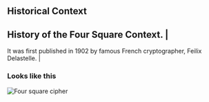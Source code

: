 ## Historical Context
History of the Four Square Context. |
-----------------
It was first published in 1902 by famous French cryptographer, Feilix Delastelle. |
### Looks like this
 ![Four square cipher](https://img.wattpad.com/42ae1656e091f8ef45b78115ca3f48c750ab40db/68747470733a2f2f73332e616d617a6f6e6177732e636f6d2f776174747061642d6d656469612d736572766963652f53746f7279496d6167652f566b676b72364d75537a646a73773d3d2d3136372e313531616534343836313438643966663135383332323233383035342e6a7067?s=fit&w=720&h=720)
